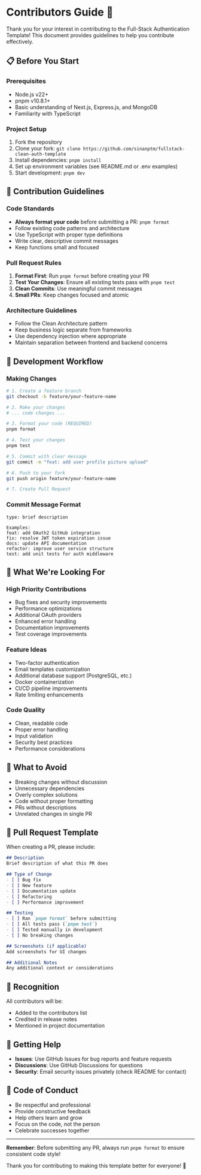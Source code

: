 # Contributors Guide 🤝

Thank you for your interest in contributing to the Full-Stack Authentication Template! This document provides guidelines to help you contribute effectively.

## 📋 Before You Start

### Prerequisites
- Node.js v22+
- pnpm v10.8.1+
- Basic understanding of Next.js, Express.js, and MongoDB
- Familiarity with TypeScript

### Project Setup
1. Fork the repository
2. Clone your fork: `git clone https://github.com/sinanptm/fullstack-clean-auth-template`
3. Install dependencies: `pnpm install`
4. Set up environment variables (see README.md or .env examples)
5. Start development: `pnpm dev`

## 🎯 Contribution Guidelines

### Code Standards
- **Always format your code** before submitting a PR: `pnpm format`
- Follow existing code patterns and architecture
- Use TypeScript with proper type definitions
- Write clear, descriptive commit messages
- Keep functions small and focused

### Pull Request Rules
1. **Format First**: Run `pnpm format` before creating your PR
2. **Test Your Changes**: Ensure all existing tests pass with `pnpm test`
3. **Clean Commits**: Use meaningful commit messages
4. **Small PRs**: Keep changes focused and atomic

### Architecture Guidelines
- Follow the Clean Architecture pattern
- Keep business logic separate from frameworks
- Use dependency injection where appropriate
- Maintain separation between frontend and backend concerns

## 🔧 Development Workflow

### Making Changes
```bash
# 1. Create a feature branch
git checkout -b feature/your-feature-name

# 2. Make your changes
# ... code changes ...

# 3. Format your code (REQUIRED)
pnpm format

# 4. Test your changes
pnpm test

# 5. Commit with clear message
git commit -m "feat: add user profile picture upload"

# 6. Push to your fork
git push origin feature/your-feature-name

# 7. Create Pull Request
```

### Commit Message Format
```
type: brief description

Examples:
feat: add OAuth2 GitHub integration
fix: resolve JWT token expiration issue
docs: update API documentation
refactor: improve user service structure
test: add unit tests for auth middleware
```

## 🎨 What We're Looking For

### High Priority Contributions
- Bug fixes and security improvements
- Performance optimizations
- Additional OAuth providers
- Enhanced error handling
- Documentation improvements
- Test coverage improvements

### Feature Ideas
- Two-factor authentication
- Email templates customization
- Additional database support (PostgreSQL, etc.)
- Docker containerization
- CI/CD pipeline improvements
- Rate limiting enhancements

### Code Quality
- Clean, readable code
- Proper error handling
- Input validation
- Security best practices
- Performance considerations

## 🚫 What to Avoid

- Breaking changes without discussion
- Unnecessary dependencies
- Overly complex solutions
- Code without proper formatting
- PRs without descriptions
- Unrelated changes in single PR

## 📝 Pull Request Template

When creating a PR, please include:

```markdown
## Description
Brief description of what this PR does

## Type of Change
- [ ] Bug fix
- [ ] New feature
- [ ] Documentation update
- [ ] Refactoring
- [ ] Performance improvement

## Testing
- [ ] Ran `pnpm format` before submitting
- [ ] All tests pass (`pnpm test`)
- [ ] Tested manually in development
- [ ] No breaking changes

## Screenshots (if applicable)
Add screenshots for UI changes

## Additional Notes
Any additional context or considerations
```

## 🎉 Recognition

All contributors will be:
- Added to the contributors list
- Credited in release notes
- Mentioned in project documentation

## 💬 Getting Help

- **Issues**: Use GitHub Issues for bug reports and feature requests
- **Discussions**: Use GitHub Discussions for questions
- **Security**: Email security issues privately (check README for contact)

## 📄 Code of Conduct

- Be respectful and professional
- Provide constructive feedback
- Help others learn and grow
- Focus on the code, not the person
- Celebrate successes together

---

**Remember**: Before submitting any PR, always run `pnpm format` to ensure consistent code style!

Thank you for contributing to making this template better for everyone! 🚀
